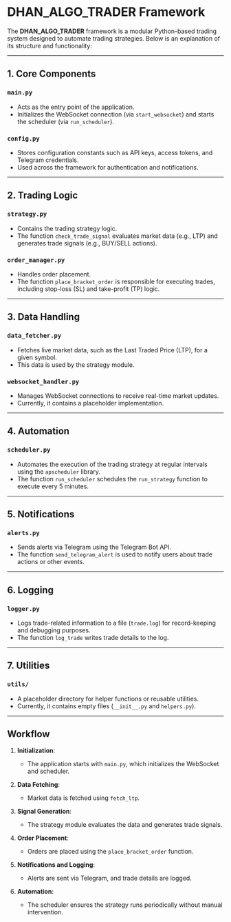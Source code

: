 # DHAN_ALGO_TRADER Framework

The **DHAN_ALGO_TRADER** framework is a modular Python-based trading system designed to automate trading strategies. Below is an explanation of its structure and functionality:

---

## 1. Core Components

### `main.py`
- Acts as the entry point of the application.
- Initializes the WebSocket connection (via `start_websocket`) and starts the scheduler (via `run_scheduler`).

### `config.py`
- Stores configuration constants such as API keys, access tokens, and Telegram credentials.
- Used across the framework for authentication and notifications.

---

## 2. Trading Logic

### `strategy.py`
- Contains the trading strategy logic.
- The function `check_trade_signal` evaluates market data (e.g., LTP) and generates trade signals (e.g., BUY/SELL actions).

### `order_manager.py`
- Handles order placement.
- The function `place_bracket_order` is responsible for executing trades, including stop-loss (SL) and take-profit (TP) logic.

---

## 3. Data Handling

### `data_fetcher.py`
- Fetches live market data, such as the Last Traded Price (LTP), for a given symbol.
- This data is used by the strategy module.

### `websocket_handler.py`
- Manages WebSocket connections to receive real-time market updates.
- Currently, it contains a placeholder implementation.

---

## 4. Automation

### `scheduler.py`
- Automates the execution of the trading strategy at regular intervals using the `apscheduler` library.
- The function `run_scheduler` schedules the `run_strategy` function to execute every 5 minutes.

---

## 5. Notifications

### `alerts.py`
- Sends alerts via Telegram using the Telegram Bot API.
- The function `send_telegram_alert` is used to notify users about trade actions or other events.

---

## 6. Logging

### `logger.py`
- Logs trade-related information to a file (`trade.log`) for record-keeping and debugging purposes.
- The function `log_trade` writes trade details to the log.

---

## 7. Utilities

### `utils/`
- A placeholder directory for helper functions or reusable utilities.
- Currently, it contains empty files (`__init__.py` and `helpers.py`).

---

## Workflow

1. **Initialization**:
   - The application starts with `main.py`, which initializes the WebSocket and scheduler.

2. **Data Fetching**:
   - Market data is fetched using `fetch_ltp`.

3. **Signal Generation**:
   - The strategy module evaluates the data and generates trade signals.

4. **Order Placement**:
   - Orders are placed using the `place_bracket_order` function.

5. **Notifications and Logging**:
   - Alerts are sent via Telegram, and trade details are logged.

6. **Automation**:
   - The scheduler ensures the strategy runs periodically without manual intervention.